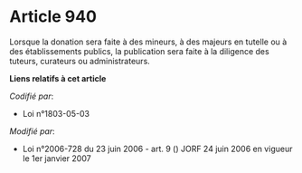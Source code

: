 # Article 940

Lorsque la donation sera faite à des mineurs, à des majeurs en tutelle ou à des établissements publics, la publication sera
faite à la diligence des tuteurs, curateurs ou administrateurs.

**Liens relatifs à cet article**

_Codifié par_:

  - Loi n°1803-05-03

_Modifié par_:

  - Loi n°2006-728 du 23 juin 2006 - art. 9 () JORF 24 juin 2006 en vigueur le 1er janvier 2007

